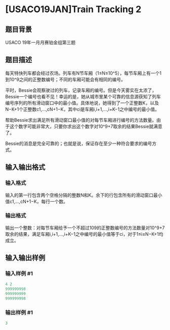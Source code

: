 # [USACO19JAN]Train Tracking 2

## 题目背景

USACO 19年一月月赛铂金组第三题

## 题目描述

每天特快列车都会经过农场。列车有N节车厢（1≤N≤10^5），每节车厢上有一个1到10^9之间的正整数编号；不同的车厢可能会有相同的编号。

平时，Bessie会观察驶过的列车，记录车厢的编号。但是今天雾实在太浓了，Bessie一个编号也看不见！幸运的是，她从城市里某个可靠的信息源获知了列车编号序列的所有滑动窗口中的最小值。具体地说，她得到了一个正整数K，以及N−K+1个正整数c1,…,cN+1−K，其中ci是车厢i,i+1,…,i+K−1之中编号的最小值。

帮助Bessie求出满足所有滑动窗口最小值的对每节车厢进行编号的方法数量。由于这个数字可能非常大，只要你求出这个数字对10^9+7取余的结果Bessie就满意了。

Bessie的消息是完全可靠的；也就是说，保证存在至少一种符合要求的编号方式。

## 输入输出格式

### 输入格式

输入的第一行包含两个空格分隔的整数N和K。余下的行包含所有的滑动窗口最小值c1,…,cN+1−K，每行一个数。

### 输出格式

输出一个整数：对每节车厢给予一个不超过109的正整数编号的方法数量对10^9+7取余的结果，满足车厢i,i+1,…,i+K−1之中编号的最小值等于ci，对于1≤i≤N−K+1均成立。

## 输入输出样例

### 输入样例 #1

```cpp
4 2
999999998
999999999
999999998
```


### 输出样例 #1

```cpp
3
```


